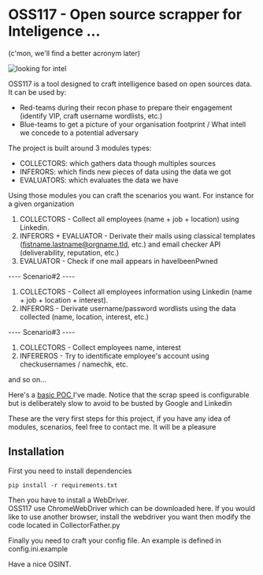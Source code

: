 # OSS117 - Open source scrapper for Inteligence ... 
(c'mon, we'll find a better acronym later)


<img src="https://img.static-smb.be/a/view/q75/w720/h480/2090887/e6c6eddf-3a56-4115-90fd-9d18764c912e-gif.gif" alt="looking for intel"/>

OSS117 is a tool designed to craft intelligence based on open sources data.
It can be used by:
- Red-teams during their recon phase to prepare their engagement (identify VIP, craft username wordlists, etc.)
- Blue-teams to get a picture of your organisation footprint / What intell we concede to a potential adversary


The project is built around 3 modules types:
- COLLECTORS: which gathers data though multiples sources
- INFERORS: which finds new pieces of data using the data we got
- EVALUATORS: which evaluates the data we have

Using those modules you can craft the scenarios you want. For instance for a given organization

1. COLLECTORS - Collect all employees (name + job + location) using Linkedin. 
2. INFERORS + EVALUATOR - Derivate their mails using classical templates (fistname.lastname@orgname.tld, etc.)
and email checker API (deliverability, reputation, etc.)
3. EVALUATOR - Check if one mail appears in haveIbeenPwned

---- Scenario#2 ----
1. COLLECTORS - Collect all employees information using Linkedin (name + job + location + interest). 
2. INFERORS - Derivate username/password wordlists using the data collected (name, location, interest, etc.)

---- Scenario#3 ----
1. COLLECTORS - Collect employees name, interest
2. INFEREROS - Try to identificate employee's account using checkusernames / namechk, etc.


and so on...


Here's a <a href="https://www.youtube.com/watch?v=elhEocatrdM"> basic POC </a> I've made. 
Notice that the scrap speed is configurable but is deliberately slow to avoid to be busted by Google and Linkedin 



These are the very first steps for this project, if you have any idea of modules, scenarios, feel free to contact me. It will be a pleasure


<h2> Installation </h2>

<p>First you need to install dependencies<p>
<pre><code>pip install -r requirements.txt</code></pre>

<p>
  Then you have to install a WebDriver.<br/> 
  OSS117 use ChromeWebDriver which can be downloaded <a src="<p>OSS117 use ChromeWebDriver which can be downloaded <a href="http://chromedriver.chromium.org/downloads"> here</a>.
  If you would like to use another browser, install the webdriver you want then modify the code located in CollectorFather.py
</p>

<p>
  Finally you need to craft your config file.
  An example is defined in config.ini.example
<p>


Have a nice OSINT.